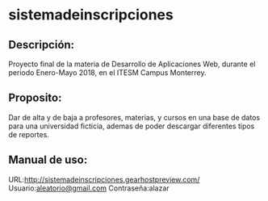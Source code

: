 # sistemadeinscripciones

## Descripción:
Proyecto final de la materia de Desarrollo de Aplicaciones Web, durante el periodo Enero-Mayo 2018,  en el ITESM Campus Monterrey.

## Proposito:
Dar de alta y de baja a profesores, materias, y cursos en una base de datos para una universidad ficticia, ademas de poder descargar diferentes tipos de reportes.

## Manual de uso:
URL:http://sistemadeinscripciones.gearhostpreview.com/
Usuario:aleatorio@gmail.com
Contraseña:alazar


